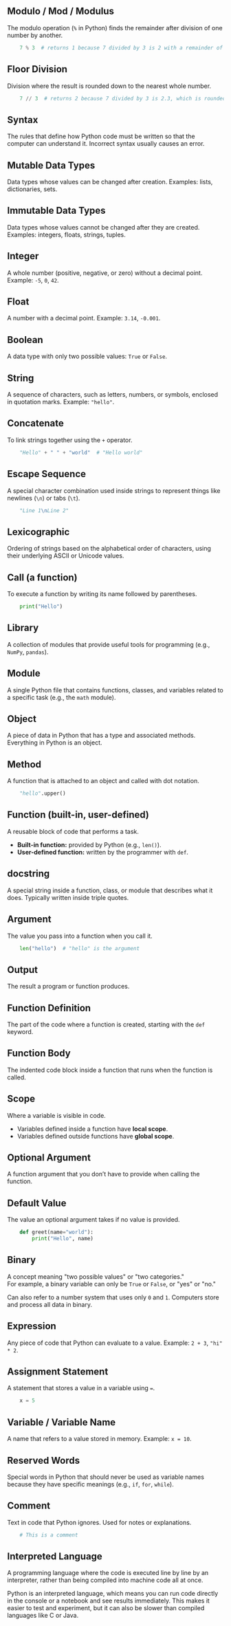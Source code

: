 ## Modulo / Mod / Modulus
The modulo operation (`%` in Python) finds the remainder after division of one number by another.  
```python
    7 % 3  # returns 1 because 7 divided by 3 is 2 with a remainder of 1
```

## Floor Division
Division where the result is rounded down to the nearest whole number.  
```python
    7 // 3  # returns 2 because 7 divided by 3 is 2.3, which is rounded down to 2
```

## Syntax
The rules that define how Python code must be written so that the computer can understand it. Incorrect syntax usually causes an error.

## Mutable Data Types
Data types whose values can be changed after creation. Examples: lists, dictionaries, sets.

## Immutable Data Types
Data types whose values cannot be changed after they are created. Examples: integers, floats, strings, tuples.

## Integer
A whole number (positive, negative, or zero) without a decimal point. Example: `-5`, `0`, `42`.

## Float
A number with a decimal point. Example: `3.14`, `-0.001`.

## Boolean
A data type with only two possible values: `True` or `False`.

## String
A sequence of characters, such as letters, numbers, or symbols, enclosed in quotation marks. Example: `"hello"`.

## Concatenate
To link strings together using the `+` operator.  
```python
    "Hello" + " " + "world"  # "Hello world"
```

## Escape Sequence
A special character combination used inside strings to represent things like newlines (`\n`) or tabs (`\t`).  
```python
    "Line 1\nLine 2"
```

## Lexicographic
Ordering of strings based on the alphabetical order of characters, using their underlying ASCII or Unicode values.

## Call (a function)
To execute a function by writing its name followed by parentheses.  
```python
    print("Hello")
```

## Library 
A collection of modules that provide useful tools for programming (e.g., `NumPy`, `pandas`).

## Module
A single Python file that contains functions, classes, and variables related to a specific task (e.g., the `math` module).

## Object
A piece of data in Python that has a type and associated methods. Everything in Python is an object.

## Method
A function that is attached to an object and called with dot notation.  
```python
    "hello".upper()
```

## Function (built-in, user-defined)
A reusable block of code that performs a task.  
- **Built-in function:** provided by Python (e.g., `len()`).  
- **User-defined function:** written by the programmer with `def`.

## docstring
A special string inside a function, class, or module that describes what it does. Typically written inside triple quotes.  

## Argument
The value you pass into a function when you call it.  
```python
    len("hello")  # "hello" is the argument
```

## Output
The result a program or function produces.

## Function Definition
The part of the code where a function is created, starting with the `def` keyword.

## Function Body
The indented code block inside a function that runs when the function is called.

## Scope
Where a variable is visible in code.  
- Variables defined inside a function have **local scope**.  
- Variables defined outside functions have **global scope**.

## Optional Argument
A function argument that you don’t have to provide when calling the function.

## Default Value
The value an optional argument takes if no value is provided.  
```python
    def greet(name="world"):
        print("Hello", name)
```

## Binary
A concept meaning "two possible values" or "two categories."  
For example, a binary variable can only be `True` or `False`, or "yes" or "no."

Can also refer to a number system that uses only `0` and `1`. Computers store and process all data in binary.

## Expression
Any piece of code that Python can evaluate to a value. Example: `2 + 3`, `"hi" * 2`.

## Assignment Statement
A statement that stores a value in a variable using `=`.  
```python
    x = 5
```

## Variable / Variable Name
A name that refers to a value stored in memory. Example: `x = 10`.

## Reserved Words
Special words in Python that should never be used as variable names because they have specific meanings (e.g., `if`, `for`, `while`).

## Comment
Text in code that Python ignores. Used for notes or explanations.  
```python
    # This is a comment
```

## Interpreted Language
A programming language where the code is executed line by line by an interpreter, rather than being compiled into machine code all at once.  

Python is an interpreted language, which means you can run code directly in the console or a notebook and see results immediately. This makes it easier to test and experiment, but it can also be slower than compiled languages like C or Java.
